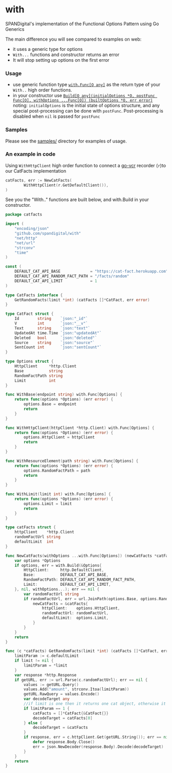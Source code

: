 # with
SPANDigital's implementation of the Functional Options Pattern using Go Generics

The main difference you will see compared to examples on web:
- it uses a generic type for options
- `With...` functions and constructor returns an error
- It will stop setting up options on the first error

### Usage

- use generic function type [`with.Func[O any]`](/with.go\#L7) as the return type of your `With..` high order functions.
- in your constructor use [`Build[O any](initialOptions *O, postFunc Func[O], withOptions ...Func[O]) (builtOptions *O, err error)`](/with.go#L25)
  noting: `initialOptions` is the initial state of options structure, and any special post-processing can be done with `postFunc`.
  Post-processing is disabled when `nil` is passed for `postFunc`

### Samples

Please see the [samples/](samples/) directory for examples of usage.

### An example in code

Using `WithHttpClient` high order function to connect a [go-vcr](https://github.com/dnaeon/go-vcr) recorder (`r`)to our CatFacts implementation

```go
catFacts, err := NewCatFacts(
		WithHttpClient(r.GetDefaultClient()), 
)
```

See you the "With.." functions are built below, and with.Build in your constructor.

```go
package catfacts

import (
	"encoding/json"
	"github.com/spandigital/with"
	"net/http"
	"net/url"
	"strconv"
	"time"
)

const (
	DEFAULT_CAT_API_BASE             = "https://cat-fact.herokuapp.com"
	DEFAULT_CAT_API_RANDOM_FACT_PATH = "/facts/random"
	DEFAULT_CAT_API_LIMIT            = 1
)

type CatFacts interface {
	GetRandomFacts(limit *int) (catFacts []*CatFact, err error)
}

type CatFact struct {
	Id        string    `json:"_id"`
	V         int       `json:"__v"`
	Text      string    `json:"text"`
	UpdatedAt time.Time `json:"updatedAt"`
	Deleted   bool      `json:"deleted"`
	Source    string    `json:"source"`
	SentCount int       `json:"sentCount"`
}

type Options struct {
	HttpClient     *http.Client
	Base           string
	RandomFactPath string
	Limit          int
}

func WithBase(endpoint string) with.Func[Options] {
	return func(options *Options) (err error) {
		options.Base = endpoint
		return
	}
}

func WithHttpClient(httpClient *http.Client) with.Func[Options] {
	return func(options *Options) (err error) {
		options.HttpClient = httpClient
		return
	}
}

func WithResourceElement(path string) with.Func[Options] {
	return func(options *Options) (err error) {
		options.RandomFactPath = path
		return
	}
}

func WithLimit(limit int) with.Func[Options] {
	return func(options *Options) (err error) {
		options.Limit = limit
		return
	}
}

type catFacts struct {
	httpClient    *http.Client
	randomFactUrl string
	defaultLimit  int
}

func NewCatFacts(withOptions ...with.Func[Options]) (newCatFacts *catFacts, err error) {
	var options *Options
	if options, err = with.Build(&Options{
		HttpClient:     http.DefaultClient,
		Base:           DEFAULT_CAT_API_BASE,
		RandomFactPath: DEFAULT_CAT_API_RANDOM_FACT_PATH,
		Limit:          DEFAULT_CAT_API_LIMIT,
	}, nil, withOptions...); err == nil {
		var randomFactUrl string
		if randomFactUrl, err = url.JoinPath(options.Base, options.RandomFactPath); err == nil {
			newCatFacts = &catFacts{
				httpClient:    options.HttpClient,
				randomFactUrl: randomFactUrl,
				defaultLimit:  options.Limit,
			}
		}
	}
	return
}

func (c *catFacts) GetRandomFacts(limit *int) (catFacts []*CatFact, err error) {
	limitParam := c.defaultLimit
	if limit != nil {
		limitParam = *limit
	}
	var response *http.Response
	if getURL, err := url.Parse(c.randomFactUrl); err == nil {
		values := getURL.Query()
		values.Add("amount", strconv.Itoa(limitParam))
		getURL.RawQuery = values.Encode()
		var decodeTarget any
		//if limit is one then it returns one cat object, otherwise it sends a list of cat abjects
		if limitParam == 1 {
			catFacts = []*CatFact{&CatFact{}}
			decodeTarget = catFacts[0]
		} else {
			decodeTarget = &catFacts
		}
		if response, err = c.httpClient.Get(getURL.String()); err == nil {
			defer response.Body.Close()
			err = json.NewDecoder(response.Body).Decode(decodeTarget)
		}
	}
	return
}
```